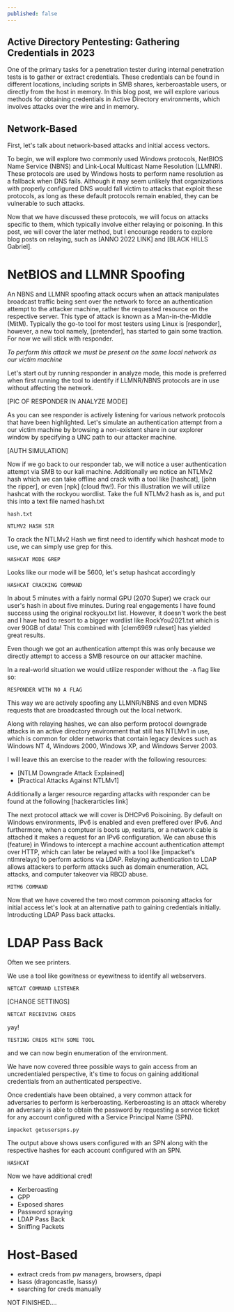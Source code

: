 ```yaml
---
published: false
---
```

## Active Directory Pentesting: Gathering Credentials in 2023

One of the primary tasks for a penetration tester during internal penetration tests is to gather or extract credentials. These credentials can be found in different locations, including scripts in SMB shares, kerberoastable users, or directly from the host in memory. In this blog post, we will explore various methods for obtaining credentials in Active Directory environments, which involves attacks over the wire and in memory.


## Network-Based

First, let's talk about network-based attacks and initial access vectors. 

To begin, we will explore two commonly used Windows protocols, NetBIOS Name Service (NBNS) and Link-Local Multicast Name Resolution (LLMNR). These protocols are used by Windows hosts to perform name resolution as a fallback when DNS fails. Although it may seem unlikely that organizations with properly configured DNS would fall victim to attacks that exploit these protocols, as long as these default protocols remain enabled, they can be vulnerable to such attacks.

Now that we have discussed these protocols, we will focus on attacks specific to them, which typically involve either relaying or poisoning. In this post, we will cover the later method, but I encourage readers to explore blog posts on relaying, such as [ANNO 2022 LINK] and [BLACK HILLS Gabriel].


# NetBIOS and LLMNR Spoofing

An NBNS and LLMNR spoofing attack occurs when an attack manipulates broadcast traffic being sent over the network to force an authentication attempt to the attacker machine, rather the requested resource on the respective server. This type of attack is known as a Man-in-the-Middle (MitM). Typically the go-to tool for most testers using Linux is [responder], however, a new tool namely, [pretender], has started to gain some traction. For now we will stick with responder. 

*To perform this attack we must be present on the same local network as our victim machine*

Let's start out by running responder in analyze mode, this mode is preferred when first running the tool to identify if LLMNR/NBNS protocols are in use without affecting the network.

[PIC OF RESPONDER IN ANALYZE MODE]

As you can see responder is actively listening for various network protocols that have been highlighted. Let's simulate an authentication attempt from a our victim machine by browsing a non-existent share in our explorer window by specifying a UNC path to our attacker machine.

[AUTH SIMULATION]

Now if we go back to our responder tab, we will notice a user authentication attempt via SMB to our kali machine. Additionally we notice an NTLMv2 hash which we can take offline and crack with a tool like [hashcat], [john the ripper], or even [npk] (cloud ftw!). For this illustration we will utilize hashcat with the rockyou wordlist. Take the full NTLMv2 hash as is, and put this into a text file named hash.txt

`hash.txt`
```
NTLMV2 HASH SIR
```

To crack the NTLMv2 Hash we first need to identify which hashcat mode to use, we can simply use grep for this.

```
HASHCAT MODE GREP
```

Looks like our mode will be 5600, let's setup hashcat accordingly

```
HASHCAT CRACKING COMMAND
```

In about 5 minutes with a fairly normal GPU (2070 Super) we crack our user's hash in about five minutes. During real engagements I have found success using the original rockyou.txt list. However, it doesn't work the best and I have had to resort to a bigger wordlist like RockYou2021.txt which is over 90GB of data! This combined with [clem6969 ruleset] has yielded great results.

Even though we got an authentication attempt this was only because we directly attempt to access a SMB resource on our attacker machine. 

In a real-world situation we would utilize responder without the `-A` flag like so:

```
RESPONDER WITH NO A FLAG
```

This way we are actively spoofing any LLMNR/NBNS and even MDNS requests that are broadcasted through out the local network. 

Along with relaying hashes, we can also perform protocol downgrade attacks in an active directory environment that still has NTLMv1 in use, which is common for older networks that contain legacy devices such as Windows NT 4, Windows 2000, Windows XP, and Windows Server 2003. 

I will leave this an exercise to the reader with the following resources:

- [NTLM Downgrade Attack Explained]
- [Practical Attacks Against NTLMv1]

Additionally a larger resource regarding attacks with responder can be found at the following [hackerarticles link]

The next protocol attack we will cover is DHCPv6 Poisoining. By default on Windows environments, IPv6 is enabled and even preffered over IPv6. And furthermore, when a comptuer is boots up, restarts, or a network cable is attached it makes a request for an IPv6 configuration. We can abuse this (feature) in Windows to intercept a machine account authentication attempt over HTTP, which can later be relayed with a tool like [impacket's ntlmrelayx] to perform actions via LDAP. Relaying authentication to LDAP allows attackers to perform attacks such as domain enumeration, ACL attacks, and computer takeover via RBCD abuse. 


```
MITM6 COMMAND
```



Now that we have covered the two most common poisoning attacks for initial access let's look at an alternative path to gaining credentials initially. Introducting LDAP Pass back attacks.

# LDAP Pass Back

Often we see printers.

We use a tool like gowitness or eyewitness to identify all webservers. 



```
NETCAT COMMAND LISTENER
```

[CHANGE SETTINGS]

```
NETCAT RECEIVING CREDS
```

yay!

```
TESTING CREDS WITH SOME TOOL
```

and we can now begin enumeration of the environment.


We have now covered three possible ways to gain access from an uncredentialed perspective, it's time to focus on gaining additional credentials from an authenticated perspective.

Once credentials have been obtained, a very common attack for adversaries to perform is kerberoasting. Kerberoasting is an attack whereby an adversary is able to obtain the password by requesting a service ticket for any account configured with a Service Principal Name (SPN). 



```
impacket getuserspns.py
```

The output above shows users configured with an SPN along with the respective hashes for each account configured with an SPN.

```
HASHCAT
```

Now we have additional cred!



















- Kerberoasting
- GPP
- Exposed shares
- Password spraying
- LDAP Pass Back
- Sniffing Packets


# Host-Based
- extract creds from pw managers, browsers, dpapi
- lsass (dragoncastle, lsassy)
- searching for creds manually

NOT FINISHED....
